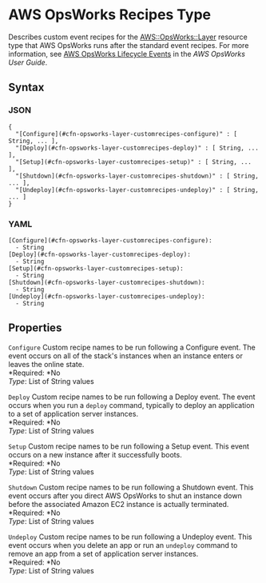# AWS OpsWorks Recipes Type<a name="aws-properties-opsworks-layer-recipes"></a>

Describes custom event recipes for the [AWS::OpsWorks::Layer](aws-resource-opsworks-layer.md) resource type that AWS OpsWorks runs after the standard event recipes\. For more information, see [AWS OpsWorks Lifecycle Events](http://docs.aws.amazon.com/opsworks/latest/userguide/workingcookbook-events.html) in the *AWS OpsWorks User Guide*\.

## Syntax<a name="w3ab2c21c14e1409b5"></a>

### JSON<a name="aws-properties-opsworks-layer-recipes-syntax.json"></a>

```
{
  "[Configure](#cfn-opsworks-layer-customrecipes-configure)" : [ String, ... ],
  "[Deploy](#cfn-opsworks-layer-customrecipes-deploy)" : [ String, ... ],
  "[Setup](#cfn-opsworks-layer-customrecipes-setup)" : [ String, ... ],
  "[Shutdown](#cfn-opsworks-layer-customrecipes-shutdown)" : [ String, ... ],
  "[Undeploy](#cfn-opsworks-layer-customrecipes-undeploy)" : [ String, ... ]
}
```

### YAML<a name="aws-properties-opsworks-layer-recipes-syntax.yaml"></a>

```
[Configure](#cfn-opsworks-layer-customrecipes-configure):
  - String
[Deploy](#cfn-opsworks-layer-customrecipes-deploy):
  - String
[Setup](#cfn-opsworks-layer-customrecipes-setup):
  - String
[Shutdown](#cfn-opsworks-layer-customrecipes-shutdown):
  - String
[Undeploy](#cfn-opsworks-layer-customrecipes-undeploy):
  - String
```

## Properties<a name="w3ab2c21c14e1409b7"></a>

`Configure`  <a name="cfn-opsworks-layer-customrecipes-configure"></a>
Custom recipe names to be run following a Configure event\. The event occurs on all of the stack's instances when an instance enters or leaves the online state\.  
*Required: *No  
*Type*: List of String values

`Deploy`  <a name="cfn-opsworks-layer-customrecipes-deploy"></a>
Custom recipe names to be run following a Deploy event\. The event occurs when you run a `deploy` command, typically to deploy an application to a set of application server instances\.  
*Required: *No  
*Type*: List of String values

`Setup`  <a name="cfn-opsworks-layer-customrecipes-setup"></a>
Custom recipe names to be run following a Setup event\. This event occurs on a new instance after it successfully boots\.  
*Required: *No  
*Type*: List of String values

`Shutdown`  <a name="cfn-opsworks-layer-customrecipes-shutdown"></a>
Custom recipe names to be run following a Shutdown event\. This event occurs after you direct AWS OpsWorks to shut an instance down before the associated Amazon EC2 instance is actually terminated\.   
*Required: *No  
*Type*: List of String values

`Undeploy`  <a name="cfn-opsworks-layer-customrecipes-undeploy"></a>
Custom recipe names to be run following a Undeploy event\. This event occurs when you delete an app or run an `undeploy` command to remove an app from a set of application server instances\.  
*Required: *No  
*Type*: List of String values